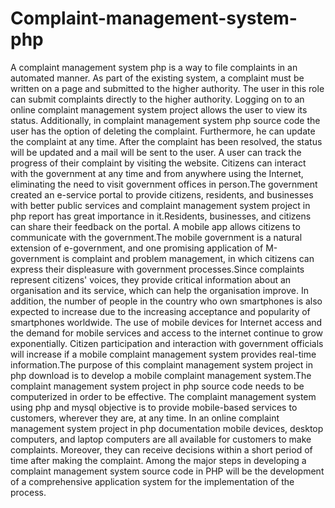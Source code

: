 # Complaint-management-system-php
A complaint management system php is a way to file complaints in an automated manner. As part of the existing system, a complaint must be written on a page and submitted to the higher authority. The user in this role can submit complaints directly to the higher authority. Logging on to an online complaint management system project allows the user to view its status. Additionally, in complaint management system php source code the user has the option of deleting the complaint. Furthermore, he can update the complaint at any time. After the complaint has been resolved, the status will be updated and a mail will be sent to the user. A user can track the progress of their complaint by visiting the website. Citizens can interact with the government at any time and from anywhere using the Internet, eliminating the need to visit government offices in person.The government created an e-service portal to provide citizens, residents, and businesses with better public services and complaint management system project in php report has great importance in it.Residents, businesses, and citizens can share their feedback on the portal. A mobile app allows citizens to communicate with the government.The mobile government is a natural extension of e-government, and one promising application of M-government is complaint and problem management, in which citizens can express their displeasure with government processes.Since complaints represent citizens' voices, they provide critical information about an organisation and its service, which can help the organisation improve. In addition, the number of people in the country who own smartphones is also expected to increase due to the increasing acceptance and popularity of smartphones worldwide. The use of mobile devices for Internet access and the demand for mobile services and access to the internet continue to grow exponentially. Citizen participation and interaction with government officials will increase if a mobile complaint management system provides real-time information.The purpose of this complaint management system project in php download  is to develop a mobile complaint management system.The complaint management system project in php source code needs to be computerized in order to be effective. The complaint management system using php and mysql objective is to provide mobile-based services to customers, wherever they are, at any time. In an online complaint management system project in php documentation mobile devices, desktop computers, and laptop computers are all available for customers to make complaints. Moreover, they can receive decisions within a short period of time after making the complaint. Among the major steps in developing a complaint management system source code in PHP will be the development of a comprehensive application system for the implementation of the process.
